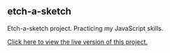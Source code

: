## etch-a-sketch

Etch-a-sketch project. Practicing my JavaScript skills.

[Click here to view the live version of this project.](https://mara2403.github.io/etch-a-sketch/)